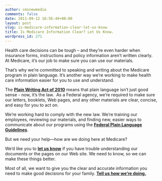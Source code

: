 ```yaml
---
author: cmsnewmedia
comments: false
date: 2011-09-12 16:56:49+00:00
layout: post
slug: is-medicare-information-clear-let-us-know
title: Is Medicare Information Clear? Let Us Know.
wordpress_id: 271
---
```


Health care decisions can be tough – and they’re even harder when insurance forms, instructions and policy information aren’t written clearly.  At Medicare, it’s our job to make sure you can use our materials.

That’s why we’re committed to speaking and writing about the Medicare program in plain language. It’s another way we’re working to make health care information easier for you to use and understand.

The [**Plain Writing Act of 2010**](http://frwebgate.access.gpo.gov/cgi-bin/getdoc.cgi?dbname=111_cong_bills&docid=f:h946enr.txt.pdf) means that plain language isn’t just good sense - now, it’s the law.  As a Federal agency, we’re required to make sure our letters, booklets, Web pages, and any other materials are clear, concise, and easy for you to act on.

We’re working hard to comply with the new law. We’re training our employees, reviewing our materials, and finding new, easier ways to communicate about our programs using the [**Federal Plain Language Guidelines**](http://www.plainlanguage.gov/howto/guidelines/bigdoc/TOC.cfm).

But we need your help—how are we doing here at Medicare?

We’d like you to [**let us know**](http://www.medicare.gov/plainlanguage.aspx#survey) if you have trouble understanding our documents or the pages on our Web site. We need to know, so we can make these things better.

Most of all, we want to give you the clear and accurate information you need to make good decisions for your family. [**Tell us how we’re doing.**](http://www.medicare.gov/plainlanguage.aspx#survey)
